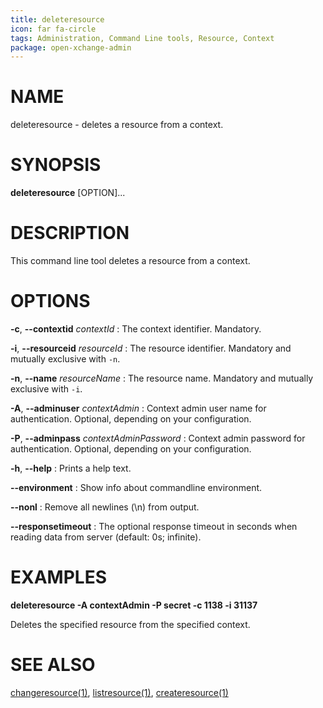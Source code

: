 ```yaml
---
title: deleteresource
icon: far fa-circle
tags: Administration, Command Line tools, Resource, Context
package: open-xchange-admin
---
```


# NAME

deleteresource - deletes a resource from a context.

# SYNOPSIS

**deleteresource** [OPTION]...

# DESCRIPTION

This command line tool deletes a resource from a context.

# OPTIONS

**-c**, **--contextid** *contextId*
: The context identifier. Mandatory.

**-i**, **--resourceid** *resourceId*
: The resource identifier. Mandatory and mutually exclusive with `-n`.

**-n**, **--name** *resourceName*
: The resource name. Mandatory and mutually exclusive with `-i`.

**-A**, **--adminuser** *contextAdmin*
: Context admin user name for authentication. Optional, depending on your configuration.

**-P**, **--adminpass** *contextAdminPassword*
: Context admin password for authentication. Optional, depending on your configuration.

**-h**, **--help**
: Prints a help text.

**--environment**
: Show info about commandline environment.

**--nonl**
: Remove all newlines (\\n) from output.

**--responsetimeout**
: The optional response timeout in seconds when reading data from server (default: 0s; infinite).

# EXAMPLES

**deleteresource -A contextAdmin -P secret -c 1138 -i 31137**

Deletes the specified resource from the specified context.

# SEE ALSO

[changeresource(1)](changeresource), [listresource(1)](listresource), [createresource(1)](createresource)
